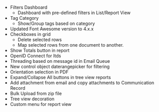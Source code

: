 - Filters Dashboard
	- Dashboard with pre-defined filters in List/Report View
- Tag Category
	- Show/Group tags based on category
- Updated Font Awesome version to 4.x.x
- Checkboxes in grid
	- Delete selected rows
	- Map selected rows from one document to another.
- Show Totals button in report
- OpenID Connect for Itds
- Threading based on message id in Email Queue
- New control object daterangepicker for filtering
- Orientation selection in PDF
- Expand/Collapse All buttons in tree view reports
- Add attachment from email and copy attachments to Communication Record
- Bulk Upload from zip file
- Tree view decoration
- Custom menu for report view
